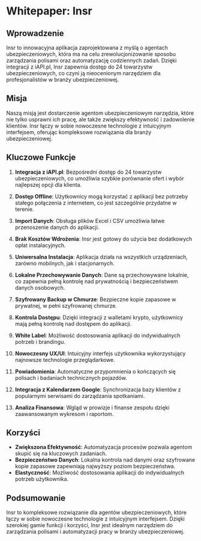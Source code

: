 # Whitepaper: Insr

## Wprowadzenie

Insr to innowacyjna aplikacja zaprojektowana z myślą o agentach ubezpieczeniowych, która ma na celu zrewolucjonizowanie sposobu zarządzania polisami oraz automatyzację codziennych zadań. Dzięki integracji z iAPI.pl, Insr zapewnia dostęp do 24 towarzystw ubezpieczeniowych, co czyni ją nieocenionym narzędziem dla profesjonalistów w branży ubezpieczeniowej.

## Misja

Naszą misją jest dostarczenie agentom ubezpieczeniowym narzędzia, które nie tylko usprawni ich pracę, ale także zwiększy efektywność i zadowolenie klientów. Insr łączy w sobie nowoczesne technologie z intuicyjnym interfejsem, oferując kompleksowe rozwiązania dla branży ubezpieczeniowej.

## Kluczowe Funkcje

1. **Integracja z iAPI.pl**: Bezpośredni dostęp do 24 towarzystw ubezpieczeniowych, co umożliwia szybkie porównanie ofert i wybór najlepszej opcji dla klienta.

2. **Dostęp Offline**: Użytkownicy mogą korzystać z aplikacji bez potrzeby stałego połączenia z internetem, co jest szczególnie przydatne w terenie.

3. **Import Danych**: Obsługa plików Excel i CSV umożliwia łatwe przenoszenie danych do aplikacji.

4. **Brak Kosztów Wdrożenia**: Insr jest gotowy do użycia bez dodatkowych opłat instalacyjnych.

5. **Uniwersalna Instalacja**: Aplikacja działa na wszystkich urządzeniach, zarówno mobilnych, jak i stacjonarnych.

6. **Lokalne Przechowywanie Danych**: Dane są przechowywane lokalnie, co zapewnia pełną kontrolę nad prywatnością i bezpieczeństwem danych osobowych.

7. **Szyfrowany Backup w Chmurze**: Bezpieczne kopie zapasowe w prywatnej, w pełni szyfrowanej chmurze.

8. **Kontrola Dostępu**: Dzięki integracji z walletami krypto, użytkownicy mają pełną kontrolę nad dostępem do aplikacji.

9. **White Label**: Możliwość dostosowania aplikacji do indywidualnych potrzeb i brandingu.

10. **Nowoczesny UX/UI**: Intuicyjny interfejs użytkownika wykorzystujący najnowsze technologie przeglądarkowe.

11. **Powiadomienia**: Automatyczne przypomnienia o kończących się polisach i badaniach technicznych pojazdów.

12. **Integracja z Kalendarzem Google**: Synchronizacja bazy klientów z popularnymi serwisami do zarządzania spotkaniami.

13. **Analiza Finansowa**: Wgląd w prowizje i finanse zespołu dzięki zaawansowanym wykresom i raportom.

## Korzyści

- **Zwiększona Efektywność**: Automatyzacja procesów pozwala agentom skupić się na kluczowych zadaniach.
- **Bezpieczeństwo Danych**: Lokalna kontrola nad danymi oraz szyfrowane kopie zapasowe zapewniają najwyższy poziom bezpieczeństwa.
- **Elastyczność**: Możliwość dostosowania aplikacji do indywidualnych potrzeb użytkownika.

## Podsumowanie

Insr to kompleksowe rozwiązanie dla agentów ubezpieczeniowych, które łączy w sobie nowoczesne technologie z intuicyjnym interfejsem. Dzięki szerokiej gamie funkcji i korzyści, Insr jest idealnym narzędziem do zarządzania polisami i automatyzacji pracy w branży ubezpieczeniowej.